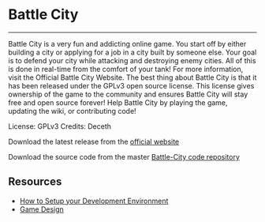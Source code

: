 # Battle City
---

  Battle City is a very fun and addicting online game. You start off by either building a city or applying for a job in a city built by someone else. Your goal is to defend your city while attacking and destroying enemy cities. All of this is done in real-time from the comfort of your tank! For more information, visit the Official Battle City Website.
  The best thing about Battle City is that it has been released under the GPLv3 open source license. This license gives ownership of the game to the community and ensures Battle City will stay free and open source forever!
  Help Battle City by playing the game, updating the wiki, or contributing code!

License: GPLv3
Credits: Deceth

Download the latest release from the [official website](http://www.battlecity.org)

Download the source code from the master [Battle-City code repository](https://github.com/Deceth/Battle-City)

## Resources
* [How to Setup your Development Environment](https://github.com/Deceth/Battle-City/wiki/How-to-Setup-your-Development-Environment)
* [Game Design](https://github.com/Deceth/Battle-City/wiki#game-design)
